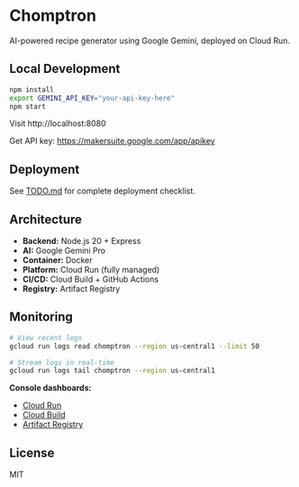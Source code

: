 # Chomptron

AI-powered recipe generator using Google Gemini, deployed on Cloud Run.

## Local Development

```bash
npm install
export GEMINI_API_KEY="your-api-key-here"
npm start
```

Visit http://localhost:8080

Get API key: https://makersuite.google.com/app/apikey

## Deployment

See [TODO.md](TODO.md) for complete deployment checklist.

## Architecture

- **Backend:** Node.js 20 + Express  
- **AI:** Google Gemini Pro  
- **Container:** Docker  
- **Platform:** Cloud Run (fully managed)  
- **CI/CD:** Cloud Build + GitHub Actions  
- **Registry:** Artifact Registry

## Monitoring

```bash
# View recent logs
gcloud run logs read chomptron --region us-central1 --limit 50

# Stream logs in real-time
gcloud run logs tail chomptron --region us-central1
```

**Console dashboards:**
- [Cloud Run](https://console.cloud.google.com/run)
- [Cloud Build](https://console.cloud.google.com/cloud-build/builds)
- [Artifact Registry](https://console.cloud.google.com/artifacts)

## License

MIT
